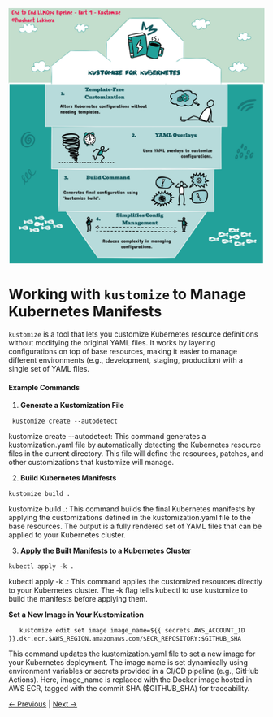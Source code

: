 ![Kustomize](img/kustomize.jpg)
# Working with `kustomize` to Manage Kubernetes Manifests

`kustomize` is a tool that lets you customize Kubernetes resource definitions without modifying the original YAML files. It works by layering configurations on top of base resources, making it easier to manage different environments (e.g., development, staging, production) with a single set of YAML files.

#### Example Commands

1. **Generate a Kustomization File**
  ```
   kustomize create --autodetect
  ```

kustomize create --autodetect: This command generates a kustomization.yaml file by automatically detecting the Kubernetes resource files in the current directory. This file will define the resources, patches, and other customizations that kustomize will manage.

2. **Build Kubernetes Manifests**
```
kustomize build .
```
kustomize build .: This command builds the final Kubernetes manifests by applying the customizations defined in the kustomization.yaml file to the base resources. The output is a fully rendered set of YAML files that can be applied to your Kubernetes cluster.

3. **Apply the Built Manifests to a Kubernetes Cluster**
```
kubectl apply -k .
```

kubectl apply -k .: This command applies the customized resources directly to your Kubernetes cluster. The -k flag tells kubectl to use kustomize to build the manifests before applying them.

**Set a New Image in Your Kustomization**

```
   kustomize edit set image image_name=${{ secrets.AWS_ACCOUNT_ID }}.dkr.ecr.$AWS_REGION.amazonaws.com/$ECR_REPOSITORY:$GITHUB_SHA 
```

This command updates the kustomization.yaml file to set a new image for your Kubernetes deployment. The image name is set dynamically using environment variables or secrets provided in a CI/CD pipeline (e.g., GitHub Actions). Here, image_name is replaced with the Docker image hosted in AWS ECR, tagged with the commit SHA ($GITHUB_SHA) for traceability.

[← Previous](08-EKS.md) | [Next →](10-github-action.md)
